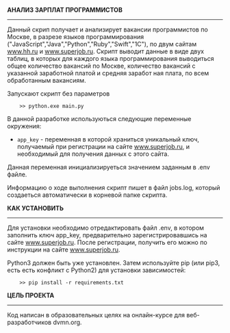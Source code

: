 ﻿**АНАЛИЗ ЗАРПЛАТ ПРОГРАММИСТОВ**
_________________________________________________________________________________________________

Данный скрип получает и анализирует вакансии программистов по Москве, в разрезе
языков программирования ("JavaScript","Java","Python","Ruby","Swift","1С"), по двум сайтам www.hh.ru и www.superjob.ru. Скрипт
выводит данные в виде двух таблиц, в которых для каждого языка программирования
выводиться общее количество вакансий по Москве, количество вакансий с указанной
заработной платой и средняя заработ ная плата, по всем обработанным вакансиям.

Запускают скрипт без параметров
```
    >> python.exe main.py
```	
В данной разработке используються следующие переменные окружения:
- `app_key` - переменная в которой храниться уникальный ключ, получаемый
при регистрации на сайте www.superjob.ru, и необходимый для получения данных
с этого сайта.
		
Данная переменная инициализируеться значением заданным в .env файле.

Информацию о ходе выполнения скрипт пишет в файл jobs.log, который создаеться
автоматически в корневой папке скрипта.

**КАК УСТАНОВИТЬ**
_________________________________________________________________________________________________


Для установки необходимо отредактировать файл .env, в котором заполнить ключ app_key, предварительно зарегистрировавшись на сайте www.superjob.ru. После 
регистрации, получить его можно по инструкции на сайте www.superjob.ru.

Python3 должен быть уже установлен. Затем используйте pip (или pip3, есть есть конфликт с Python2) для установки зависимостей:
```
    >> pip install -r requirements.txt
```

**ЦЕЛЬ ПРОЕКТА**
_________________________________________________________________________________________________


Код написан в образовательных целях на онлайн-курсе для веб-разработчиков dvmn.org.

